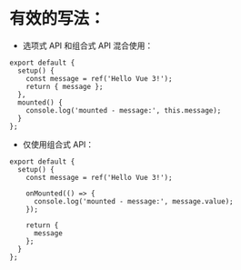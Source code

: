 # 有效的写法：

- 选项式 API 和组合式 API 混合使用：

```
export default {
  setup() {
    const message = ref('Hello Vue 3!');
    return { message };
  },
  mounted() {
    console.log('mounted - message:', this.message);
  }
};

```

- 仅使用组合式 API：

```
export default {
  setup() {
    const message = ref('Hello Vue 3!');

    onMounted(() => {
      console.log('mounted - message:', message.value);
    });

    return {
      message
    };
  }
};
```
